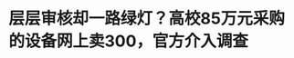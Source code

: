 <!DOCTYPE html>
<html lang="zh-CN">

<head>
    
<title>层层审核却一路绿灯？高校85万元采购的设备网上卖300，官方介入调查_腾讯新闻</title>
<meta name="keywords" content="重庆三峡学院,高校,路由器,重庆,有线路由器,防火墙,普联,采购,中标">
<meta name="description" content="5月11日，华商报大风新闻报道了“85万元中标高校防火墙及DNS设备，网购价格疑不到300元”一事，引发关注。      同日，重庆三峡学院发布《情况说明》，称中标产品实际是千兆有线路由器，出现违法....">
<meta name="author" content="腾讯网">
<meta name="copyright" content="Copyright 1998 - 2025 Tencent. All Rights Reserved">
<meta property="og:type" content="news" />

<meta property="og:title" content="层层审核却一路绿灯？高校85万元采购的设备网上卖300，官方介入调查_腾讯新闻" />
<meta property="og:description" content="5月11日，华商报大风新闻报道了“85万元中标高校防火墙及DNS设备，网购价格疑不到300元”一事，引发关注。      同日，重庆三峡学院发布《情况说明》，称中标产品实际是千兆有线路由器，出现违法...." />
<meta property="og:url" content="https://news.qq.com/rain/a/20250512A02WZJ00" />
<meta property="og:image" content="https://inews.gtimg.com/news_ls/O1a-L9ltr31-ZY2_CtD8Wa_qFn-leEIdhlQVzqSH5QkFEAA_640330/0" />
<meta property="article:author" content="大风新闻" />
<meta property="article:published_time" content="2025-05-12 10:34:23" />
<meta property="category" content="social" />

<meta name="baidu-site-verification" content="jJeIJ5X7pP" />
    <meta charset="utf-8" />
<meta http-equiv="X-UA-Compatible" content="IE=Edge" />
<meta name="viewport" content="width=device-width, initial-scale=1, shrink-to-fit=no" />
<link rel="dns-prefetch" href="mat1.gtimg.com">
<link rel="dns-prefetch" href="i.news.qq.com">
<link rel="shortcut icon" href="https://mat1.gtimg.com/qqcdn/qqindex2021/favicon.ico">
<script nomodule="true" src="https://mat1.gtimg.com/qqcdn/qqindex2021/common-static/20240515201444/core3-37-1.min.js"></script>
<script>
  try {
    if (!window.IntersectionObserver) {
      var observerScript = document.createElement('script');
      observerScript.src = "https://mat1.gtimg.com/qqcdn/qqindex2021/common-static/20241024141058/intersection-observer-polyfill.js";
      document.head.appendChild(observerScript);
    }
  } catch (error) {}
</script>

<script>
  try {
    if (!Element.prototype.scrollTo) {
      var scrollScript = document.createElement('script');
      scrollScript.src = "https://mat1.gtimg.com/qqcdn/qqindex2021/common-static/20241025153001/scroll-behavior-polyfill.js";
      document.head.appendChild(scrollScript);
    }
  } catch (error) {}
</script>
<script>
  try {
    if ('scrollRestoration' in window.history) {
      window.history.scrollRestoration = 'manual';
    }
    window.isPcClient = Boolean(window.electron) && (
      window.navigator.userAgent.indexOf('pc-client') > 0 ||
      window.navigator.userAgent.indexOf('TencentNews') > 0
    );
  } catch {}
</script>
<script>
  try {
    if (window.isPcClient) {
      var bodyStyle = document.createElement('style');
      bodyStyle.innerText = 'body{ zoom: 0.95 }';
      document.head.appendChild(bodyStyle);
    }
  } catch {}
</script>
<script>
  window.DATA = {"url":"https://view.inews.qq.com/a/20250512A02WZJ00","article_id":"20250512A02WZJ00","article_type":"0","title":"层层审核却一路绿灯？高校85万元采购的设备网上卖300，官方介入调查","desc":"5月11日，华商报大风新闻报道了“85万元中标高校防火墙及DNS设备，网购价格疑不到300元”一事，引发关注。      同日，重庆三峡学院发布《情况说明》，称中标产品实际是千兆有线路由器，出现违法....","iNewsRecommendLevel":1,"abstract":"5月11日，华商报大风新闻报道了“85万元中标高校防火墙及DNS设备，网购价格疑不到300元”一事，引发关注。      同日，重庆三峡学院发布《情况说明》，称中标产品实际是千兆有线路由器，出现违法....","catalog1":"social","ad_channel_sign":"news","introduction":"","media":"大风新闻","media_id":"21889648","pubtime":"2025-05-12 10:34:23","comment_id":"8411106797","political":0,"cmsId":"20250512A02WZJ00","cms_id":"20250512A02WZJ00","closeAllAd":0,"closeAllFavorite":false,"originContent":{"directory":{"ai_list":null,"enable":2,"list":null},"key_points_show":["重庆三峡学院85万元采购防火墙及DNS设备，实际网购价格不到300元，引发关注。","重庆三峡学院发布《情况说明》，称中标产品实际是千兆有线路由器，与招标要求严重不符。","网友质疑为何离谱的中标在层层审核中一路绿灯，要求上级部门介入调查。","重庆市财政局已介入调查，表示将处理虚假响应的供应商，并进一步调查评审专家、招标代理机构是否存在问题。"],"text":"\u003cdiv class=\"rich_media_content\"\u003e\u003c!--NO_AD_ERROR_3_2I1--\u003e\u003cp style=\"line-height: 2\"\u003e5月11日，华商报大风新闻报道了“85万元中标高校防火墙及DNS设备，网购价格疑不到300元”一事，引发关注。\u003c/p\u003e\u003cp style=\"line-height: 2\"\u003e同日，重庆三峡学院发布《情况说明》，称中标产品实际是千兆有线路由器，出现违法、违规行为，发布采购终止公告。网友质疑道，离谱的中标为何在层层审核中一路绿灯？\u003c/p\u003e\u003cp style=\"line-height: 2\"\u003e5月12日，华商报大风新闻记者就此事联系到重庆市财政局。\u003c/p\u003e\u003cp style=\"line-height: 2\"\u003e\u003cstrong\u003e价格离谱——\u003c/strong\u003e\u003c/p\u003e\u003cp style=\"line-height: 2\"\u003e\u003cstrong\u003e85万元采购防火墙设备实际不到300元？\u003cspan style=\"color: rgb(0, 0, 0)\"\u003e\u003cbr/\u003e\u003c/span\u003e客服：该设备是一款路由器\u003c/strong\u003e\u003cbr/\u003e\u003c/p\u003e\u003cp style=\"line-height: 2\"\u003e据悉，中国政府采购网的《\u003c!--SECURE_LINK_BEGIN_0--\u003e重庆三峡学院\u003c!--SECURE_LINK_END_0--\u003e防火墙及DNS设备采购(CQS25A00331)中标（成交）结果公告》显示，重庆三峡学院通过\u003c!--SECURE_LINK_BEGIN_1--\u003e竞争性谈判\u003c!--SECURE_LINK_END_1--\u003e方式招标，招标的标的为：名称“出口防火墙”；品牌“普联”；规格型号“TL-R473G”；数量“1台”；单价“750000元”。\u003c/p\u003e\u003cp data-exeditor-arbitrary-box=\"image-box\"\u003e\u003c!--IMG_0--\u003e\u003c/p\u003e\u003cp data-exeditor-arbitrary-box=\"image-box\"\u003e\u003c!--IMG_1--\u003e\u003c/p\u003e\u003cp style=\"line-height: 2\"\u003e\u003cspan style=\"color: rgb(0, 0, 0)\"\u003e\u003cbr/\u003e\u003c/span\u003e中标信息的供应商为“丰都县洪正商贸有限公司”，中标价格85万元。其他两家参与竞标的公司分别为“中国移动通信集团重庆有限公司”报价88.7万元；“重庆昌隆集实业有限公司”报价89.998万元。\u003c/p\u003e\u003cp style=\"line-height: 2\"\u003e此次招标引发网友质疑，认为设备价格太离谱。根据多家网购平台的公开信息显示 ，普联TL-R473G价格不到300元。\u003c/p\u003e\u003cp data-exeditor-arbitrary-box=\"image-box\"\u003e\u003c!--IMG_2--\u003e\u003c/p\u003e\u003cp style=\"line-height: 2\"\u003e\u003cspan style=\"color: rgb(0, 0, 0)\"\u003e\u003cbr/\u003e\u003c/span\u003e普联官方客服表示，TL-R473G是一款路由器，具备一定的攻击防护功能，但没有防火墙的功能设置。\u003c/p\u003e\u003cp style=\"line-height: 2\"\u003e\u003cstrong\u003e学校通报——\u003c/strong\u003e\u003c/p\u003e\u003cp style=\"line-height: 2\"\u003e\u003cstrong\u003e中标产品实际是千兆有线路由器\u003cspan style=\"color: rgb(0, 0, 0)\"\u003e\u003cbr/\u003e\u003c/span\u003e出现违法、违规行为，发布采购终止公告\u003c/strong\u003e\u003c/p\u003e\u003cp style=\"line-height: 2\"\u003e5月11日，重庆三峡学院发布《情况说明》显示，因工作需要，我校需购买网络防火墙及DNS设备，在招标文书中明确提出了需满足的技术标准。\u003c/p\u003e\u003cp style=\"line-height: 2\"\u003e2025年5月6日该采购项目完成竞争性谈判，拟中标供应商为丰都县洪正商贸有限公司。5月9日我校工作人员查询相关资料，发现拟中标的产品（普联TL-R473G）不符合我校要求的技术标准，并开展取证工作。\u003c!--NO_AD_0--\u003e\u003c!--EOP_0--\u003e\u003c/p\u003e\u003c!--PARAGRAPH_0--\u003e\u003cp style=\"line-height: 2\"\u003e经核查和取证，拟中标供应商响应的产品实际是普通的千兆有线路由器，与我校要求的网络防火墙技术标准严重不符。我校立即向采购代理机构申请，按相关规定对本项目实施采购终止，重新开展采购活动。鉴于本项目出现影响采购公正的违法、违规行为，5月10日重庆市政府采购网已发布采购终止公告。\u003c/p\u003e\u003cp data-exeditor-arbitrary-box=\"image-box\"\u003e\u003c!--IMG_3--\u003e\u003c/p\u003e\u003cp style=\"line-height: 2\"\u003e\u003c/p\u003e\u003cp style=\"line-height: 2\"\u003e\u003cstrong\u003e希望追责——\u003c/strong\u003e\u003c/p\u003e\u003cp style=\"line-height: 2\"\u003e\u003cstrong\u003e离谱中标为何在层层审核中一路绿灯？\u003cspan style=\"color: rgb(0, 0, 0)\"\u003e\u003cbr/\u003e\u003c/span\u003e评审专家、招标代理机构疑存在不作为\u003c/strong\u003e\u003cbr/\u003e\u003c/p\u003e\u003cp style=\"line-height: 2\"\u003e对于重庆三峡学院的《情况说明》，一些网友认为，300元的路由器通过层层官方采购审核，以85万元的价格中标，此事件过于离谱，校方的“自查自纠”没有说服力，希望上级部门介入调查。\u003c/p\u003e\u003cp style=\"line-height: 2\"\u003e有网友指出，“重庆三峡学院的《情况说明》没有说清楚本项目采购需求编制是否合理、为什么会造成这个采购结果、对责任人怎样追责等网友普遍关心的问题。”建议重庆市相关部门成立联合调查组，对采购人代表和评审专家在评审过程中有没有不作为等情况进行深入调查后，及时向社会公布详细调查处理情况。\u003c!--NO_AD_1--\u003e\u003c!--EOP_1--\u003e\u003c/p\u003e\u003c!--PARAGRAPH_1--\u003e\u003cp style=\"line-height: 2\"\u003e另有网友认为，在官方的中标公告中，有评审专家除采购人代表外还有两人，为何专家没有发现中标85万元标的的产品，是一款300元不到的路由器？至少存在评审专家不作为或者不具有从事申请品目评审的能力。\u003c/p\u003e\u003cp style=\"line-height: 2\"\u003e该网友还指出，本次招标的代理机构系“重庆市政府采购中心”，出现如此离谱的问题，采购代理机构工作人员显然在本项目评审复核工作中存在严重不作为。\u003c/p\u003e\u003cp style=\"line-height: 2\"\u003e\u003cstrong\u003e官方回应——\u003c/strong\u003e\u003c/p\u003e\u003cp style=\"line-height: 2\"\u003e\u003cstrong\u003e虚假响应的供应商将处理，其他问题正进一步调查\u003cspan style=\"color: rgb(0, 0, 0)\"\u003e\u003cbr/\u003e\u003c/span\u003e驻局纪检监察组：会督促相关处室，搞清楚事发原因\u003c/strong\u003e\u003cbr/\u003e5月12日，华商报大风新闻记者联系到重庆市财政局政府采购处，工作人员说，此事发生后，重庆市财政局已介入调查。\u003c!--NO_AD_2--\u003e\u003c!--EOP_2--\u003e\u003c/p\u003e\u003c!--PARAGRAPH_2--\u003e\u003cp style=\"line-height: 2\"\u003e工作人员解释道，当时结果由采购人和代理机构进行了确认，一般来说采购人和代理机构对结果确认后，应该查看产品样品等，就能发现该问题，但若没有这些环节，则可能很难发现，“重庆三峡学院采购防火墙设备，后来发现对方提供的设备，只是普通的路由器。发现后，就对中标结果进行了更正。”\u003c!--NO_AD_3--\u003e\u003c!--EOP_3--\u003e\u003c/p\u003e\u003c!--PARAGRAPH_3--\u003e\u003cp style=\"line-height: 2\"\u003e“虚假响应的供应商，应该要进行后续处理。”该工作人员表示，评审专家、代理机构是否存在问题，他们在进一步调查，暂时没有得到最终结论。\u003c/p\u003e\u003cp style=\"line-height: 2\"\u003e记者联系到重庆市纪委监委驻财政局纪检监察组，工作人员说，“这是比较明显的问题，有可能还有背后其他的问题。至少说明，在采购的监管链条上存在瑕疵。”“我们会关注此事，督促相关处室，让他们搞清楚问题究竟出在什么地方。这么明显的问题，（为什么）在事前没有发现，最后才发现。”\u003cbr/\u003e\u003c!--NO_AD_4--\u003e\u003c!--EOP_4--\u003e\u003c/p\u003e\u003c!--PARAGRAPH_4--\u003e\u003cp style=\"line-height: 2\"\u003e华商报大风新闻记者 佘晖 编辑 荣禾\u003c/p\u003e\u003cp style=\"line-height: 2\"\u003e（如有爆料，请拨打华商报大风新闻热线 029-8888 0000）\u003c/p\u003e\u003cdiv powered-by=\"qqnews_ex-editor\"\u003e\u003c/div\u003e\u003cstyle\u003e.rich_media_content{--news-tabel-th-night-color: #444444;--news-font-day-color: #333;--news-font-night-color: #d9d9d9;--news-bottom-distance: 22px}.rich_media_content p:not([data-exeditor-arbitrary-box=image-box]){letter-spacing:.5px;line-height:30px;margin-bottom:var(--news-bottom-distance);word-wrap:break-word}.rich_media_content{color:var(--news-font-day-color);font-size:18px}@media(prefers-color-scheme:dark){body:not([data-weui-theme=light]):not([dark-mode-disable=true]) .rich_media_content p:not([data-exeditor-arbitrary-box=image-box]){letter-spacing:.5px;line-height:30px;margin-bottom:var(--news-bottom-distance);word-wrap:break-word}body:not([data-weui-theme=light]):not([dark-mode-disable=true]) .rich_media_content{color:var(--news-font-night-color)}}.data_color_scheme_dark .rich_media_content p:not([data-exeditor-arbitrary-box=image-box]){letter-spacing:.5px;line-height:30px;margin-bottom:var(--news-bottom-distance);word-wrap:break-word}.data_color_scheme_dark .rich_media_content{color:var(--news-font-night-color)}.data_color_scheme_dark .rich_media_content{font-size:18px}.rich_media_content p[data-exeditor-arbitrary-box=image-box]{margin-bottom:11px}.rich_media_content\u003ediv:not(.qnt-video),.rich_media_content\u003esection{margin-bottom:var(--news-bottom-distance)}.rich_media_content hr{margin-bottom:var(--news-bottom-distance)}.rich_media_content .link_list{margin:0;margin-top:20px;min-height:0!important}.rich_media_content blockquote{background:#f9f9f9;border-left:6px solid #ccc;margin:1.5em 10px;padding:.5em 10px}.rich_media_content blockquote p{margin-bottom:0!important}.data_color_scheme_dark .rich_media_content blockquote{background:#323232}@media(prefers-color-scheme:dark){body:not([data-weui-theme=light]):not([dark-mode-disable=true]) .rich_media_content blockquote{background:#323232}}.rich_media_content ol[data-ex-list]{--ol-start: 1;--ol-list-style-type: decimal;list-style-type:none;counter-reset:olCounter calc(var(--ol-start,1) - 1);position:relative}.rich_media_content ol[data-ex-list]\u003eli\u003e:first-child::before{content:counter(olCounter,var(--ol-list-style-type)) '. ';counter-increment:olCounter;font-variant-numeric:tabular-nums;display:inline-block}.rich_media_content ul[data-ex-list]{--ul-list-style-type: circle;list-style-type:none;position:relative}.rich_media_content ul[data-ex-list].nonUnicode-list-style-type\u003eli\u003e:first-child::before{content:var(--ul-list-style-type) ' ';font-variant-numeric:tabular-nums;display:inline-block;transform:scale(0.5)}.rich_media_content ul[data-ex-list].unicode-list-style-type\u003eli\u003e:first-child::before{content:var(--ul-list-style-type) ' ';font-variant-numeric:tabular-nums;display:inline-block;transform:scale(0.8)}.rich_media_content ol:not([data-ex-list]){padding-left:revert}.rich_media_content ul:not([data-ex-list]){padding-left:revert}.rich_media_content table{display:table;border-collapse:collapse;margin-bottom:var(--news-bottom-distance)}.rich_media_content table th,.rich_media_content table td{word-wrap:break-word;border:1px solid #ddd;white-space:nowrap;padding:2px 5px}.rich_media_content table th{font-weight:700;background-color:#f0f0f0;text-align:left}.rich_media_content table p{margin-bottom:0!important}.data_color_scheme_dark .rich_media_content table th{background:var(--news-tabel-th-night-color)}@media(prefers-color-scheme:dark){body:not([data-weui-theme=light]):not([dark-mode-disable=true]) .rich_media_content table th{background:var(--news-tabel-th-night-color)}}.rich_media_content .qqnews_image_desc,.rich_media_content p[type=om-image-desc]{line-height:20px!important;text-align:center!important;font-size:14px!important;color:#666!important}.rich_media_content div[data-exeditor-arbitrary-box=wrap]:not([data-exeditor-arbitrary-box-special-style]){max-width:100%}.rich_media_content .qqnews-content{--wmfont: 0;--wmcolor: transparent;font-size:var(--wmfont);color:var(--wmcolor);line-height:var(--wmfont)!important;margin-bottom:var(--wmfont)!important}.rich_media_content .qqnews_sign_emphasis{background:#f7f7f7}.rich_media_content .qqnews_sign_emphasis ol{word-wrap:break-word;border:none;color:#5c5c5c;line-height:28px;list-style:none;margin:14px 0 6px;padding:16px 15px 4px}.rich_media_content .qqnews_sign_emphasis p{margin-bottom:12px!important}.rich_media_content .qqnews_sign_emphasis ol\u003eli\u003ep{padding-left:30px}.rich_media_content .qqnews_sign_emphasis ol\u003eli{list-style:none}.rich_media_content .qqnews_sign_emphasis ol\u003eli\u003ep:first-child::before{margin-left:-30px;content:counter(olCounter,decimal) ''!important;counter-increment:olCounter!important;font-variant-numeric:tabular-nums!important;background:#37f;border-radius:2px;color:#fff;font-size:15px;font-style:normal;text-align:center;line-height:18px;width:18px;height:18px;margin-right:12px;position:relative;top:-1px}.data_color_scheme_dark .rich_media_content .qqnews_sign_emphasis{background:#262626}.data_color_scheme_dark .rich_media_content .qqnews_sign_emphasis ol\u003eli\u003ep{color:#a9a9a9}@media(prefers-color-scheme:dark){body:not([data-weui-theme=light]):not([dark-mode-disable=true]) .rich_media_content .qqnews_sign_emphasis{background:#262626}body:not([data-weui-theme=light]):not([dark-mode-disable=true]) .rich_media_content .qqnews_sign_emphasis ol\u003eli\u003ep{color:#a9a9a9}}.rich_media_content h1,.rich_media_content h2,.rich_media_content h3,.rich_media_content h4,.rich_media_content h5,.rich_media_content h6{margin-bottom:var(--news-bottom-distance);font-weight:700}.rich_media_content h1{font-size:20px}.rich_media_content h2,.rich_media_content h3{font-size:19px}.rich_media_content h4,.rich_media_content h5,.rich_media_content h6{font-size:18px}.rich_media_content li:empty{display:none}.rich_media_content ul,.rich_media_content ol{margin-bottom:var(--news-bottom-distance)}.rich_media_content div\u003ep:only-child{margin-bottom:0!important}.rich_media_content .cms-cke-widget-title-wrap p{margin-bottom:0!important}\u003c/style\u003e\u003c/div\u003e","version":"v2"},"originAttribute":{"IMG_0":{"bigOrigUrl":"https://inews.gtimg.com/news_bt/OtJQhMMsPr6t9la05r7RV8ViKtsdqH7z8HCdCHvpjumVIAA/0","compressUrl":"https://inews.gtimg.com/news_bt/OtJQhMMsPr6t9la05r7RV8ViKtsdqH7z8HCdCHvpjumVIAA/641","desc":"","fullPic":"1","height":591,"imgurl0":"https://inews.gtimg.com/news_bt/OtJQhMMsPr6t9la05r7RV8ViKtsdqH7z8HCdCHvpjumVIAA/0","imgurl1000":"https://inews.gtimg.com/news_bt/OtJQhMMsPr6t9la05r7RV8ViKtsdqH7z8HCdCHvpjumVIAA/1000","islong":0,"origUrl":"https://inews.gtimg.com/news_bt/OtJQhMMsPr6t9la05r7RV8ViKtsdqH7z8HCdCHvpjumVIAA/641","size":74,"style":"display: inline-block; max-width: 100%; width: 960px","thumb":"https://inews.gtimg.com/news_bt/OtJQhMMsPr6t9la05r7RV8ViKtsdqH7z8HCdCHvpjumVIAA_181x181s/0","url":"https://inews.gtimg.com/news_bt/OtJQhMMsPr6t9la05r7RV8ViKtsdqH7z8HCdCHvpjumVIAA/641","width":641},"IMG_1":{"bigOrigUrl":"https://inews.gtimg.com/news_bt/OMCYcd1T_a7vbGXcPLSGGDDYOLSRAR6n0V0y86i41Bm_AAA/0","compressUrl":"https://inews.gtimg.com/news_bt/OMCYcd1T_a7vbGXcPLSGGDDYOLSRAR6n0V0y86i41Bm_AAA/641","desc":"","fullPic":"1","height":1420,"imgurl0":"https://inews.gtimg.com/news_bt/OMCYcd1T_a7vbGXcPLSGGDDYOLSRAR6n0V0y86i41Bm_AAA/0","imgurl1000":"https://inews.gtimg.com/news_bt/OMCYcd1T_a7vbGXcPLSGGDDYOLSRAR6n0V0y86i41Bm_AAA/1000","islong":0,"origUrl":"https://inews.gtimg.com/news_bt/OMCYcd1T_a7vbGXcPLSGGDDYOLSRAR6n0V0y86i41Bm_AAA/641","size":238,"style":"display: inline-block; max-width: 100%; width: 960px","thumb":"https://inews.gtimg.com/news_bt/OMCYcd1T_a7vbGXcPLSGGDDYOLSRAR6n0V0y86i41Bm_AAA_181x181s/0","url":"https://inews.gtimg.com/news_bt/OMCYcd1T_a7vbGXcPLSGGDDYOLSRAR6n0V0y86i41Bm_AAA/641","width":641},"IMG_2":{"bigOrigUrl":"https://inews.gtimg.com/news_bt/OMQvlGAelc8Po5KXiUN6FxPc9k5di1FaLBX2f-2AKVujgAA/0","compressUrl":"https://inews.gtimg.com/news_bt/OMQvlGAelc8Po5KXiUN6FxPc9k5di1FaLBX2f-2AKVujgAA/641","desc":"","fullPic":"1","height":952,"imgurl0":"https://inews.gtimg.com/news_bt/OMQvlGAelc8Po5KXiUN6FxPc9k5di1FaLBX2f-2AKVujgAA/0","imgurl1000":"https://inews.gtimg.com/news_bt/OMQvlGAelc8Po5KXiUN6FxPc9k5di1FaLBX2f-2AKVujgAA/1000","islong":0,"origUrl":"https://inews.gtimg.com/news_bt/OMQvlGAelc8Po5KXiUN6FxPc9k5di1FaLBX2f-2AKVujgAA/641","size":95,"style":"display: inline-block; max-width: 100%; width: 572px","thumb":"https://inews.gtimg.com/news_bt/OMQvlGAelc8Po5KXiUN6FxPc9k5di1FaLBX2f-2AKVujgAA_181x181s/0","url":"https://inews.gtimg.com/news_bt/OMQvlGAelc8Po5KXiUN6FxPc9k5di1FaLBX2f-2AKVujgAA/641","width":572},"IMG_3":{"bigOrigUrl":"https://inews.gtimg.com/news_bt/OAcetLBxvB0KpbgJrRZ66zCd-CxT2NYQvZYJ0eHskQHQMAA/0","compressUrl":"https://inews.gtimg.com/news_bt/OAcetLBxvB0KpbgJrRZ66zCd-CxT2NYQvZYJ0eHskQHQMAA/641","desc":"","fullPic":"1","height":489,"imgurl0":"https://inews.gtimg.com/news_bt/OAcetLBxvB0KpbgJrRZ66zCd-CxT2NYQvZYJ0eHskQHQMAA/0","imgurl1000":"https://inews.gtimg.com/news_bt/OAcetLBxvB0KpbgJrRZ66zCd-CxT2NYQvZYJ0eHskQHQMAA/1000","islong":0,"origUrl":"https://inews.gtimg.com/news_bt/OAcetLBxvB0KpbgJrRZ66zCd-CxT2NYQvZYJ0eHskQHQMAA/641","size":58,"style":"display: inline-block; max-width: 100%; width: 960px","thumb":"https://inews.gtimg.com/news_bt/OAcetLBxvB0KpbgJrRZ66zCd-CxT2NYQvZYJ0eHskQHQMAA_181x181s/0","url":"https://inews.gtimg.com/news_bt/OAcetLBxvB0KpbgJrRZ66zCd-CxT2NYQvZYJ0eHskQHQMAA/641","width":641}},"selfDeclare":{},"userAddress":"陕西","card":{"chlid":"21889648","chlname":"大风新闻","desc":"讲述有价值的新闻故事","icon":"http://inews.gtimg.com/newsapp_ls/0/15229155642_200200/0","msgEntry":1,"uin":"ec2fcd82ac789eb3b1dbc7b03c66c5ef6b","update_frequency":"0","vip_desc":"华商报大风新闻官方账号","vip_icon_night":"https://inews.gtimg.com/newsapp_bt/0/1128171011183_4151/0","vip_place":"left","vip_type":"20006","vip_icon":"https://inews.gtimg.com/newsapp_bt/0/1128164013310_1586/0","vip_type_new":"20006","suid":"8QMc33he7oYUvzzZ","liveInfo":{"roomID":"1410122237","roomStatus":"2","cms_id":"PLV2025043006618100","article_type":"575"},"cpLevel":1},"interationCount":{"like":225,"collect":84,"share":263},"payment_info":{"is_free_to_read":0,"need_pay":0,"pay_type":"","text_free_percent":0},"article_is_pay":false,"payment_column_info_v1":{"is_column_pay":false,"read_count_all":0},"tag_info_item":null,"contentWordsNum":1592,"extraProperty":{"FeedbackDetailDisableInsert":1,"zanSkinType":""},"relateWelfare":{},"aiSwitch":true,"isOversize":false,"videoArr":[]};
</script>
<script>
  window.channelInfo = {"channelConfig":{"channelNav":[{"_auto_id":"1","active_alien_img":"","alien_img":"","channel_id":"news_news_home","is_local":"0","link":"https://www.qq.com","name_cn":"首页","name_en":"home"},{"_auto_id":"2","active_alien_img":"","alien_img":"","channel_id":"news_news_top","is_local":"0","link":"","name_cn":"要闻","name_en":"news"},{"_auto_id":"4","active_alien_img":"","alien_img":"","channel_id":"news_news_bj","is_local":"1","link":"","name_cn":"北京","name_en":"bj"},{"_auto_id":"5","active_alien_img":"","alien_img":"","channel_id":"news_news_finance","is_local":"0","link":"","name_cn":"财经","name_en":"finance"},{"_auto_id":"6","active_alien_img":"","alien_img":"","channel_id":"news_news_tech","is_local":"0","link":"","name_cn":"科技","name_en":"tech"},{"_auto_id":"7","active_alien_img":"","alien_img":"","channel_id":"tv","is_local":"0","link":"https://v.qq.com/channel/tv/?ptag=qqnews","name_cn":"电视剧","name_en":"tv"},{"_auto_id":"8","active_alien_img":"","alien_img":"","channel_id":"news_news_qa","is_local":"0","link":"","name_cn":"热问","name_en":"qa"},{"_auto_id":"9","active_alien_img":"","alien_img":"","channel_id":"news_news_ent","is_local":"0","link":"","name_cn":"娱乐","name_en":"ent"},{"_auto_id":"10","active_alien_img":"","alien_img":"","channel_id":"variety","is_local":"0","link":"https://v.qq.com/channel/variety/?ptag=qqnews","name_cn":"综艺","name_en":"variety"},{"_auto_id":"11","active_alien_img":"","alien_img":"","channel_id":"news_news_sports","is_local":"0","link":"","name_cn":"体育","name_en":"sports"},{"_auto_id":"13","active_alien_img":"","alien_img":"","channel_id":"news_news_nba","is_local":"0","link":"","name_cn":"NBA","name_en":"nba"},{"_auto_id":"14","active_alien_img":"","alien_img":"","channel_id":"news_news_world","is_local":"0","link":"","name_cn":"国际","name_en":"world"},{"_auto_id":"15","active_alien_img":"","alien_img":"","channel_id":"news_news_mil","is_local":"0","link":"","name_cn":"军事","name_en":"milite"},{"_auto_id":"16","active_alien_img":"","alien_img":"","channel_id":"news_news_auto","is_local":"0","link":"","name_cn":"汽车","name_en":"auto"},{"_auto_id":"17","active_alien_img":"","alien_img":"","channel_id":"news_news_house","is_local":"0","link":"","name_cn":"房产","name_en":"house"},{"_auto_id":"18","active_alien_img":"","alien_img":"","channel_id":"news_news_edu","is_local":"0","link":"","name_cn":"教育","name_en":"edu"},{"_auto_id":"19","active_alien_img":"","alien_img":"","channel_id":"news_news_antip","is_local":"0","link":"","name_cn":"健康","name_en":"health"},{"_auto_id":"20","active_alien_img":"","alien_img":"","channel_id":"news_news_video","is_local":"0","link":"","name_cn":"视频","name_en":"video"},{"_auto_id":"21","active_alien_img":"","alien_img":"","channel_id":"news_news_game","is_local":"0","link":"","name_cn":"游戏","name_en":"games"},{"_auto_id":"22","active_alien_img":"","alien_img":"","channel_id":"news_news_nchupin","is_local":"0","link":"","name_cn":"眼界","name_en":"chupin"},{"_auto_id":"24","active_alien_img":"","alien_img":"","channel_id":"news_news_football","is_local":"0","link":"","name_cn":"足球","name_en":"football"},{"_auto_id":"25","active_alien_img":"","alien_img":"","channel_id":"news_news_kepu","is_local":"0","link":"","name_cn":"科学","name_en":"kepu"},{"_auto_id":"26","active_alien_img":"","alien_img":"","channel_id":"news_news_digi","is_local":"0","link":"","name_cn":"数码","name_en":"digi"},{"_auto_id":"28","active_alien_img":"","alien_img":"","channel_id":"ymzx","is_local":"0","link":"https://gamer.qq.com/v2/cloudgame/game/96897?ichannel=txxwpc0Ftxxwpc1","name_cn":"元梦之星","name_en":"news_news_ymzx"},{"_auto_id":"31","active_alien_img":"","alien_img":"","channel_id":"movie","is_local":"0","link":"https://v.qq.com/channel/movie/?ptag=qqnews","name_cn":"电影","name_en":"movie"},{"_auto_id":"32","active_alien_img":"","alien_img":"","channel_id":"news_news_esport","is_local":"0","link":"","name_cn":"电竞","name_en":"esport"},{"_auto_id":"34","active_alien_img":"","alien_img":"","channel_id":"news_news_history","is_local":"0","link":"","name_cn":"历史","name_en":"history"},{"_auto_id":"35","active_alien_img":"","alien_img":"","channel_id":"news_news_baby","is_local":"0","link":"","name_cn":"育儿","name_en":"baby"},{"_auto_id":"36","active_alien_img":"","alien_img":"","channel_id":"hbjy","is_local":"0","link":"https://gp.qq.com/act/a20250421mnqlx/news.shtml","name_cn":"和平精英","name_en":"news_news_hbjy"},{"_auto_id":"37","active_alien_img":"","alien_img":"","channel_id":"cloud_gamer","is_local":"0","link":"https://gamer.qq.com/?ichannel=txxwpc0Ftxxwpc1","name_cn":"云游戏","name_en":"cloud_gamer"},{"_auto_id":"38","active_alien_img":"","alien_img":"","channel_id":"news_news_lic","is_local":"0","link":"","name_cn":"理财","name_en":"finance_licai"},{"_auto_id":"39","active_alien_img":"","alien_img":"","channel_id":"news_news_istock","is_local":"0","link":"","name_cn":"股票","name_en":"finance_stock"},{"_auto_id":"40","active_alien_img":"","alien_img":"","channel_id":"ren_min_shi_pin","is_local":"0","link":"https://news.qq.com/omn/author/8QMd3Hld74cbujbY?tab=om_video","name_cn":"人民视频","name_en":"ren_min_shi_pin"},{"_auto_id":"41","active_alien_img":"","alien_img":"","channel_id":"news_news_weather","is_local":"0","link":"https://tianqi.qq.com/index.htm","name_cn":"天气","name_en":"weather"}]}};
</script>
<script>
  window.articleConfig = {"rightConfig":[{"_auto_id":"1","category_key":"default","modules":"{\"moduleList\":[{\"title\":\"作者其他文章\",\"id\":\"user_article\"},{\"title\":\"精选视频\",\"id\":\"video_album\",\"videoType\":\"tag\",\"videoId\":\"aUepxrtchGM=\",\"isSticky\":0},{\"title\":\"下载条\",\"id\":\"download_banner\",\"isSticky\":1},{\"title\":\"热点榜\",\"id\":\"hot_rank_list\",\"isSticky\":1},{\"title\":\"广告推广\",\"id\":\"ssp_ad_module\",\"category\":\"ad_ssp\",\"loid\":\"109\",\"isSticky\":1},{\"title\":\"广告推广位\",\"id\":\"c2s_ad_module\",\"category\":\"right_c2s\",\"path\":\"QQcom_all_Rectangle-1|QQcom_all_Rectangle-2|QQcom_all_Rectangle-3\",\"isSticky\":1}]}"},{"_auto_id":"2","category_key":"ent","modules":"{\"moduleList\":[{\"title\":\"作者其他文章\",\"id\":\"user_article\"},{\"title\":\"精选视频\",\"id\":\"video_album\",\"videoType\":\"tag\",\"videoId\":\"aUepxrtchGM=\"},{\"title\":\"下载条\",\"id\":\"download_banner\",\"isSticky\":1},{\"title\":\"热点榜\",\"id\":\"hot_rank_list\",\"isSticky\":1},{\"title\":\"广告推广\",\"id\":\"ssp_ad_module\",\"category\":\"ad_ssp\",\"loid\":\"109\",\"isSticky\":1},{\"title\":\"广告推广\",\"id\":\"ssp_ad_module\",\"category\":\"ad_ssp\",\"loid\":\"117\",\"isSticky\":1}]}"},{"_auto_id":"3","category_key":"game","modules":"{\"moduleList\":[{\"title\":\"作者其他文章\",\"id\":\"user_article\"},{\"title\":\"精选视频\",\"id\":\"video_album\",\"videoType\":\"tag\",\"videoId\":\"aUepxrtchGM=\"},{\"title\":\"热门游戏\",\"id\":\"recommend_game\",\"isSticky\":0},{\"title\":\"下载条\",\"id\":\"download_banner\",\"isSticky\":1},{\"title\":\"热点榜\",\"id\":\"hot_rank_list\",\"isSticky\":1},{\"title\":\"广告推广\",\"id\":\"ssp_ad_module\",\"category\":\"ad_ssp\",\"loid\":\"109\",\"isSticky\":1},{\"title\":\"广告推广位\",\"id\":\"c2s_ad_module\",\"category\":\"right_c2s\",\"path\":\"QQcom_all_Rectangle-1|QQcom_all_Rectangle-2|QQcom_all_Rectangle-3\",\"isSticky\":1}]}"},{"_auto_id":"4","category_key":"tech","modules":"{\"moduleList\":[{\"title\":\"作者其他文章\",\"id\":\"user_article\"},{\"title\":\"精选视频\",\"id\":\"video_album\",\"videoType\":\"tag\",\"videoId\":\"aUepxrtchGM=\"},{\"title\":\"下载条\",\"id\":\"download_banner\",\"isSticky\":1},{\"title\":\"热点榜\",\"id\":\"hot_rank_list\",\"isSticky\":1},{\"title\":\"广告推广\",\"id\":\"ssp_ad_module\",\"category\":\"ad_ssp\",\"loid\":\"109\",\"isSticky\":1},{\"title\":\"广告推广位\",\"id\":\"c2s_ad_module\",\"category\":\"right_c2s\",\"path\":\"QQcom_all_Rectangle-1|QQcom_all_Rectangle-2|QQcom_all_Rectangle-3\",\"isSticky\":1}]}"},{"_auto_id":"5","category_key":"finance","modules":"{\"moduleList\":[{\"title\":\"作者其他文章\",\"id\":\"user_article\"},{\"title\":\"精选视频\",\"id\":\"video_album\",\"videoType\":\"tag\",\"videoId\":\"aUepxrtchGM=\"},{\"title\":\"下载条\",\"id\":\"download_banner\",\"isSticky\":1},{\"title\":\"热点榜\",\"id\":\"hot_rank_list\",\"isSticky\":1},{\"title\":\"广告推广\",\"id\":\"ssp_ad_module\",\"category\":\"ad_ssp\",\"loid\":\"109\",\"isSticky\":1},{\"title\":\"广告推广位\",\"id\":\"c2s_ad_module\",\"category\":\"right_c2s\",\"path\":\"QQcom_all_Rectangle-1|QQcom_all_Rectangle-2|QQcom_all_Rectangle-3\",\"isSticky\":1}]}"},{"_auto_id":"6","category_key":"news","modules":"{\"moduleList\":[{\"title\":\"作者其他文章\",\"id\":\"user_article\"},{\"title\":\"精选视频\",\"id\":\"video_album\",\"videoType\":\"tag\",\"videoId\":\"aUepxrtchGM=\"},{\"title\":\"下载条\",\"id\":\"download_banner\",\"isSticky\":1},{\"title\":\"热点榜\",\"id\":\"hot_rank_list\",\"isSticky\":1},{\"title\":\"广告推广\",\"id\":\"ssp_ad_module\",\"category\":\"ad_ssp\",\"loid\":\"109\",\"isSticky\":1},{\"title\":\"广告推广位\",\"id\":\"c2s_ad_module\",\"category\":\"right_c2s\",\"path\":\"QQcom_all_Rectangle-1|QQcom_all_Rectangle-2|QQcom_all_Rectangle-3\",\"isSticky\":1}]}"},{"_auto_id":"7","category_key":"fashion","modules":"{\"moduleList\":[{\"title\":\"作者其他文章\",\"id\":\"user_article\"},{\"title\":\"精选视频\",\"id\":\"video_album\",\"videoType\":\"tag\",\"videoId\":\"aUepxrtchGM=\"},{\"title\":\"下载条\",\"id\":\"download_banner\",\"isSticky\":1},{\"title\":\"热点榜\",\"id\":\"hot_rank_list\",\"isSticky\":1},{\"title\":\"广告推广\",\"id\":\"ssp_ad_module\",\"category\":\"ad_ssp\",\"loid\":\"109\",\"isSticky\":1},{\"title\":\"广告推广位\",\"id\":\"c2s_ad_module\",\"category\":\"right_c2s\",\"path\":\"QQcom_all_Rectangle-1|QQcom_all_Rectangle-2|QQcom_all_Rectangle-3\",\"isSticky\":1}]}"},{"_auto_id":"8","category_key":"sports","modules":"{\"moduleList\":[{\"title\":\"作者其他文章\",\"id\":\"user_article\"},{\"title\":\"精选视频\",\"id\":\"video_album\",\"videoType\":\"tag\",\"videoId\":\"aUepxrtchGM=\"},{\"title\":\"下载条\",\"id\":\"download_banner\",\"isSticky\":1},{\"title\":\"热点榜\",\"id\":\"hot_rank_list\",\"isSticky\":1},{\"title\":\"广告推广\",\"id\":\"ssp_ad_module\",\"category\":\"ad_ssp\",\"loid\":\"109\",\"isSticky\":1},{\"title\":\"广告推广位\",\"id\":\"c2s_ad_module\",\"category\":\"right_c2s\",\"path\":\"QQcom_all_Rectangle-1|QQcom_all_Rectangle-2|QQcom_all_Rectangle-3\",\"isSticky\":1}]}"},{"_auto_id":"9","category_key":"health","modules":"{\"moduleList\":[{\"title\":\"作者其他文章\",\"id\":\"user_article\"},{\"title\":\"精选视频\",\"id\":\"video_album\",\"videoType\":\"tag\",\"videoId\":\"aUepxrtchGM=\"},{\"title\":\"下载条\",\"id\":\"download_banner\",\"isSticky\":1},{\"title\":\"热点榜\",\"id\":\"hot_rank_list\",\"isSticky\":1},{\"title\":\"广告推广\",\"id\":\"ssp_ad_module\",\"category\":\"ad_ssp\",\"loid\":\"109\",\"isSticky\":1},{\"title\":\"广告推广位\",\"id\":\"c2s_ad_module\",\"category\":\"right_c2s\",\"path\":\"QQcom_all_Rectangle-1|QQcom_all_Rectangle-2|QQcom_all_Rectangle-3\",\"isSticky\":1}]}"},{"_auto_id":"10","category_key":"nba","modules":"{\"moduleList\":[{\"title\":\"作者其他文章\",\"id\":\"user_article\"},{\"title\":\"精选视频\",\"id\":\"video_album\",\"videoType\":\"tag\",\"videoId\":\"aUepxrtchGM=\"},{\"title\":\"下载条\",\"id\":\"download_banner\",\"isSticky\":1},{\"title\":\"热点榜\",\"id\":\"hot_rank_list\",\"isSticky\":1},{\"title\":\"广告推广\",\"id\":\"ssp_ad_module\",\"category\":\"ad_ssp\",\"loid\":\"109\",\"isSticky\":1},{\"title\":\"广告推广位\",\"id\":\"c2s_ad_module\",\"category\":\"right_c2s\",\"path\":\"QQcom_all_Rectangle-1|QQcom_all_Rectangle-2|QQcom_all_Rectangle-3\",\"isSticky\":1}]}"},{"_auto_id":"11","category_key":"edu","modules":"{\"moduleList\":[{\"title\":\"作者其他文章\",\"id\":\"user_article\"},{\"title\":\"精选视频\",\"id\":\"video_album\",\"videoType\":\"tag\",\"videoId\":\"aUWpxLNdg2c=\"},{\"title\":\"下载条\",\"id\":\"download_banner\",\"isSticky\":1},{\"title\":\"热点榜\",\"id\":\"hot_rank_list\",\"isSticky\":1},{\"title\":\"广告推广\",\"id\":\"ssp_ad_module\",\"category\":\"ad_ssp\",\"loid\":\"109\",\"isSticky\":1},{\"title\":\"广告推广位\",\"id\":\"c2s_ad_module\",\"category\":\"right_c2s\",\"path\":\"QQcom_all_Rectangle-1|QQcom_all_Rectangle-2|QQcom_all_Rectangle-3\",\"isSticky\":1}]}"},{"_auto_id":"12","category_key":"ad","modules":"{\"moduleList\":[{\"title\":\"广告推广\",\"id\":\"ssp_ad_module\",\"category\":\"ad_ssp\",\"loid\":\"109\",\"isSticky\":1},{\"title\":\"广告推广位\",\"id\":\"c2s_ad_module\",\"category\":\"right_c2s\",\"path\":\"QQcom_all_Rectangle-1|QQcom_all_Rectangle-2|QQcom_all_Rectangle-3\",\"isSticky\":1}]}"}],"tonglanAdConfig":[{"_auto_id":"1","modules":"{\"moduleList\":[{\"title\":\"广告推广位\",\"id\":\"top\",\"category\":\"top_c2s\",\"path\":\"QQcom_all_Width1-1\"},{\"title\":\"广告推广位\",\"id\":\"bottom\",\"category\":\"bottom_c2s\",\"path\":\"QQcom_all_Width1-2\"}]}"}],"bottomConfig":[],"videoAdConfig":[{"_auto_id":"1","normal_time":"10","switch":"1","video_count":"0","video_time":"0"}],"rightGameConfig":[{"_auto_id":"2","desc":"连续登录送游戏钻石，群雄共聚称霸沙城","icon":"https://inews.gtimg.com/newsapp_bt/0/0627161037914_3816/0","link":"https://s.iwan.qq.com/opengame/tenvideo/index.html?hidestatusbar=1&hidetitlebar=1&immersive=1&syswebview=1&landscape=1&gameid=49085&url=https%3A%2F%2Fgz-file.91ninthpalace.com%2Fwzzx%2Findex_tencent_iwan.html%20&ref_ele=90015","name":"王者之心2"},{"_auto_id":"3","desc":"上线送VIP！万人同屏横扫沙城","icon":"https://inews.gtimg.com/newsapp_bt/0/0627155752146_4584/0","link":"https://s.iwan.qq.com/opengame/tenvideo/index.html?hidestatusbar=1&hidetitlebar=1&immersive=1&landscape=1&syswebview=1&gameid=47203&url=https%3A%2F%2Fcqss2login.bigrnet.com%2Fiwan%2Fh5%2Fplay%2Floading&ref_ele=90015","name":"传奇盛世"},{"_auto_id":"4","desc":"超高爆率，经典玩法","icon":"https://inews.gtimg.com/newsapp_bt/0/0627160641137_9103/0","link":"https://s.iwan.qq.com/opengame/tenvideo/index.html?hidestatusbar=1&hidetitlebar=1&immersive=1&syswebview=1&gameid=43803&url=https%3A%2F%2Fsdk.mxzgame.com%2FGames%2Fportal%2F108337%2FTXVApp&ref_ele=90015","name":"新不良人"},{"_auto_id":"6","desc":"超多福利登录即领，海量游戏任你畅玩","icon":"https://inews.gtimg.com/newsapp_bt/0/111315495935_3595/0","link":"https://dldir3.qq.com/minigamefile/webdownloads/QQGameMini_silent_1002020001_cid0.exe","name":"QQ游戏大厅"},{"_auto_id":"7","desc":"纯正经典玩法，欢乐挑战赛火热来袭","icon":"https://inews.gtimg.com/newsapp_bt/0/070918050891_4971/0","link":"https://minigame.qq.com/h5game_frame_test/?appid=200904&ifid=1502020001","name":"欢乐斗地主"},{"_auto_id":"8","desc":"新服大放送，享赚你就来","icon":"https://inews.gtimg.com/newsapp_bt/0/0627154608860_7318/0","link":"https://s.iwan.qq.com/opengame/tenvideo/index.html?hidestatusbar=1&hidetitlebar=1&immersive=1&syswebview=1&landscape=1&gameid=43403&url=https%3A%2F%2Flogin-wxxyx2-bzsc.jikewan.com%2Fgame%2Fcqtxvideo.html&ref_ele=90015","name":"百战沙城"},{"_auto_id":"9","desc":"全新极速版本爽玩！送新武魂转换卡","icon":"https://inews.gtimg.com/newsapp_bt/0/1016115936984_7153/0","link":"https://s.iwan.qq.com/opengame/tenvideo/index.html?hidestatusbar=1&hidetitlebar=1&immersive=1&syswebview=1&gameid=51477&url=https%3A%2F%2Fh5sdk.cdqcwl.com%2Fsdk%2Ftxaiwandefault%2Fce43a6806214ed5b3e2227ca7e99e27a%2F2231&ref_ele=90015","name":"斗罗大陆"},{"_auto_id":"10","desc":"原汁原味，正版授权","icon":"https://inews.gtimg.com/newsapp_bt/0/0627160844946_1794/0","link":"https://s.iwan.qq.com/opengame/tenvideo/index.html?hidetitlebar=1&immersive=1&syswebview=1&landscape=1&gameid=37275&url=https%3A%2F%2Fsdk.mxzgame.com%2FGames%2Fportal%2F100211%2FTXVApp&ref_ele=90015","name":"原始传奇"},{"_auto_id":"11","desc":"登录领神秘巨星，打造巅峰阵容","icon":"https://inews.gtimg.com/newsapp_bt/0/0701170959368_8122/0","link":"https://s.iwan.qq.com/opengame/tenvideo/index.html?hidestatusbar=1&hidetitlebar=1&immersive=1&syswebview=1&gameid=40591&url=https%3A%2F%2Frh.diaigame.com%2Fh5plat%2Fplay%2Fpackage_code%2FP0012462&ref_ele=90015","name":"巅峰冠军足球"},{"_auto_id":"12","desc":"赛季制实时PVP联机对战","icon":"https://inews.gtimg.com/newsapp_bt/0/0701165259701_7142/0","link":"https://s.iwan.qq.com/opengame/tenvideo/index.html?hidestatusbar=1&hidetitlebar=1&immersive=1&syswebview=1&gameid=49634&url=https%3A%2F%2Ffootball.shenshoucdn.com%2Ffootball_new%2Fh5%2Ftxsp%2Findex.html&ref_ele=90015","name":"球场风云"},{"_auto_id":"13","desc":"专注超爽打宝体验","icon":"https://inews.gtimg.com/newsapp_bt/0/0627154956673_3154/0","link":"https://s.iwan.qq.com/opengame/tenvideo/index.html?hidestatusbar=1&hidetitlebar=1&immersive=1&syswebview=1&gameid=41057&url=https%3A%2F%2Fh5apily.fire2333.com%2Fh5sdk%2Ftxshipin%2Findex%2F3200222%2F3200112&ref_ele=90015","name":"传奇至尊"},{"_auto_id":"16","desc":"火爆新服，福利满满","icon":"https://inews.gtimg.com/newsapp_bt/0/0701171307639_4759/0","link":"https://s.iwan.qq.com/opengame/tenvideo/index.html?hidestatusbar=1&hidetitlebar=1&immersive=1&syswebview=1&gameid=50335&url=https%3A%2F%2Fh5-union-cdn.pptgame.cn%2Findex.html%3Ftx_package_id%3D10202%20&ref_ele=90015","name":"火源战纪"},{"_auto_id":"17","desc":"魔幻风格，超大场面","icon":"https://inews.gtimg.com/newsapp_bt/0/0701171500721_6895/0","link":"https://s.iwan.qq.com/opengame/tenvideo/index.html?hidestatusbar=1&hidetitlebar=1&immersive=1&syswebview=1&gameid=33112&url=https%3A%2F%2Fcsjs-tx.ebibi.com%2Fgame%2Fh5iwan-wwzs%2Fmain%2Findex.html&ref_ele=90015","name":"万王之神"},{"_auto_id":"19","desc":"经典神话背景，高清细腻画质","icon":"https://inews.gtimg.com/newsapp_bt/0/0709181543493_4955/0","link":"https://s.iwan.qq.com/opengame/tenvideo/index.html?hidestatusbar=1&hidetitlebar=1&immersive=1&syswebview=1&gameid=39686&url=https%3A%2F%2Fsdk.gz.1253361160.clb.myqcloud.com%2FGames%2Fportal%2F108311%2FTXVApp&ref_ele=90015","name":"凡人神将传"}]};
</script>
<script src="https://mat1.gtimg.com/www/js/emonitor/custom_ed041a23.js" charset="utf-8"></script>
<script>
  try {
    window.emonitorIns = emonitor.create({
      name: 'newsqq_normalArticle',
      atta: {
        name: 'newsqq',
      },
      mode: '007',
    });
  } catch (err) {
    console.warn(err);
  }
</script>
<link href="https://mat1.gtimg.com/qqcdn/qqindex2021/common-static/hel/qqnews-pc-dc_20250509063039/static/css/static.css" rel="stylesheet">

<script>window.__HEL_PRESET_META__={"qqnews-pc-components":{"app":{"id":1366,"name":"qqnews-pc-components","app_group_name":"qqnews-pc-components","proj_ver":{"map":{},"utime":0},"online_version":"qqnews-pc-components_20250306025658","build_version":"qqnews-pc-components_20250509062829","update_at":"2025-05-09T10:29:21.000Z","desc":"set by [init], from container [formal.pc.dc.sz101001] worker [0]"},"version":{"sub_app_name":"qqnews-pc-components","sub_app_version":"qqnews-pc-components_20250509062829","src_map":{"webDirPath":"https://mat1.gtimg.com/qqcdn/qqindex2021/common-static/hel/qqnews-pc-components_20250509062829","htmlIndexSrc":"https://mat1.gtimg.com/qqcdn/qqindex2021/common-static/hel/qqnews-pc-components_20250509062829/index.html","extractMode":"all","iframeSrc":"","chunkCssSrcList":["https://mat1.gtimg.com/qqcdn/qqindex2021/common-static/hel/qqnews-pc-components_20250509062829/static/css/index.css"],"chunkJsSrcList":["https://mat1.gtimg.com/qqcdn/qqindex2021/common-static/hel/qqnews-pc-components_20250509062829/static/js/index.js"],"staticCssSrcList":[],"staticJsSrcList":["https://mat1.gtimg.com/qqcdn/qqindex2021/static/20231212123233/react.production.min.js","https://mat1.gtimg.com/qqcdn/qqindex2021/static/20231212123233/react-dom.production.min.js","https://mat1.gtimg.com/qqcdn/qqindex2021/common-static/hel/hel-base-v16.js"],"relativeCssSrcList":[],"relativeJsSrcList":[],"privCssSrcList":[],"srvModSrcList":[],"headAssetList":[{"tag":"staticScript","append":false,"attrs":{"src":"https://mat1.gtimg.com/qqcdn/qqindex2021/static/20231212123233/react.production.min.js"}},{"tag":"staticScript","append":false,"attrs":{"src":"https://mat1.gtimg.com/qqcdn/qqindex2021/static/20231212123233/react-dom.production.min.js"}},{"tag":"staticScript","append":false,"attrs":{"src":"https://mat1.gtimg.com/qqcdn/qqindex2021/common-static/hel/hel-base-v16.js"}},{"tag":"script","append":true,"attrs":{"src":"https://mat1.gtimg.com/qqcdn/qqindex2021/common-static/hel/qqnews-pc-components_20250509062829/static/js/index.js","defer":""}},{"tag":"link","append":true,"attrs":{"href":"https://mat1.gtimg.com/qqcdn/qqindex2021/common-static/hel/qqnews-pc-components_20250509062829/static/css/index.css","rel":"stylesheet"}}],"bodyAssetList":[]},"update_at":"2025-05-09T10:29:20.000Z","create_at":"2025-05-09T10:29:20.000Z","_worker_id":"0","_is_backup":true}}}</script>
<script>window.__VIEW_PATH__="article.ejs";</script>
</head>

<body id="dc-normal-body">
  <div id="top-nav"></div>
  <div id="topAd"></div>
  <div class="qqweb-pc-content ">
    <div class="content-left">
      <div class="content">
        <div class="left-tool" id="left-tool"></div>
                <div class="content-article">
            <div id="article-column-tag"></div>
            <h1>层层审核却一路绿灯？高校85万元采购的设备网上卖300，官方介入调查</h1>
            <div id="article-author"></div>
            <div id="article-content"></div>
          <div id="article-status"></div>
          <div id="relate-question"></div>
          <div class="recommend-con" id="ArticleBottom"></div>
        </div>
      </div>
      <div id="article-comment"></div>
      <div id="recommend"></div>
      <div id="bottomAd"></div>
      <div id="article-footer"></div>
    </div>
    <div id="content-right" class="content-right"></div>
  </div>
  <div id="go-top"></div>
  <script>
    var navDom = document.getElementById('top-nav');
    if (window.isPcClient && navDom) {
      navDom.style.height = '0';
    }
  </script>
    <script type="text/javascript">
  var TIME_BEFORE_LOAD_CRYSTAL = Date.now();
</script>
<script src="https://mat1.gtimg.com/qqcdn/qqindex2021/advertisement/qqdc/crystal.202504291215.min.js" id="l_qq_com"></script>
<script type="text/javascript">
  if (typeof crystal === 'undefined' && Math.random() <= 1) {
    (function() {
      var TIME_AFTER_LOAD_CRYSTAL = Date.now();
      var img = new Image(1, 1);
      img.src = "//dp3.qq.com/qqcom/?adb=1&dm=new&err=1002&blockjs=" + (TIME_AFTER_LOAD_CRYSTAL - TIME_BEFORE_LOAD_CRYSTAL);
    })();
  }
</script>
    <iframe style="display: none;" src="https://i.news.qq.com/web_backend/getWebPacUid"></iframe>
<script src="https://mat1.gtimg.com/qqcdn/qqindex2021/common-static/20240805160928/react.production.min.js"></script>
<script src="https://mat1.gtimg.com/qqcdn/qqindex2021/common-static/20240805160928/react-dom.production.min.js"></script>
<script src="https://mat1.gtimg.com/qqcdn/qqindex2021/common-static/20241018171503/universal-report.min.js"></script>
<script defer type="text/javascript" src="https://mat1.gtimg.com/qqcdn/qqindex2021/libs/barrier/aria.js?appid=9327b8b06379d9d1728bbfbe2025ef9c" charset="utf-8"></script>
<script defer src="https://t.captcha.qq.com/TCaptcha.js"></script>
<script>document.cookie="hel_err=;path=/;";</script>
<script src="https://mat1.gtimg.com/qqcdn/qqindex2021/common-static/hel/hel-base-v16.js"></script>
<script src="https://mat1.gtimg.com/qqcdn/qqindex2021/common-static/hel/qqnews-pc-hel-entry_20250117174052/static/js/index.js"></script>
<link rel="preload" href="https://mat1.gtimg.com/qqcdn/qqindex2021/common-static/hel/qqnews-pc-dc_20250509063039/static/js/static.js" as="script">
<link rel="preload" href="https://mat1.gtimg.com/qqcdn/qqindex2021/common-static/hel/qqnews-pc-components_20250509062829/static/js/index.js" as="script">
<script>window.loadProject("https://mat1.gtimg.com/qqcdn/qqindex2021/common-static/hel/qqnews-pc-dc_20250509063039/static/js/static.js");</script>
<iframe id="videoFrame" style="display: none;" src="https://video.qq.com/cookie/sync_qqnews.html"></iframe>
</body>

</html>
